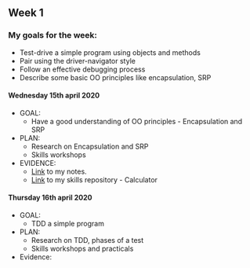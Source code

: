 ## Week 1

### My goals for the week:

* Test-drive a simple program using objects and methods
* Pair using the driver-navigator style
* Follow an effective debugging process
* Describe some basic OO principles like encapsulation, SRP

#### Wednesday 15th april 2020

* GOAL: 
   * Have a good understanding of OO principles - Encapsulation and SRP
* PLAN:
   * Research on Encapsulation and SRP
   * Skills workshops
* EVIDENCE:
   * [Link](https://github.com/mbrad26/MyLearningTracker/blob/master/notes_to_self/week1_notes.md) to my notes.
   * [Link](https://github.com/mbrad26/calculator) to my skills repository - Calculator 

#### Thursday 16th april 2020

* GOAL:
  * TDD a simple program
* PLAN:
  * Research on TDD, phases of a test
  * Skills workshops and practicals
* Evidence:
